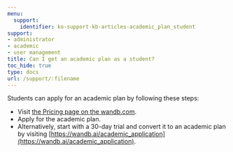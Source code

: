 ```yaml
---
menu:
  support:
    identifier: ko-support-kb-articles-academic_plan_student
support:
- administrator
- academic
- user management
title: Can I get an academic plan as a student?
toc_hide: true
type: docs
url: /support/:filename
---
```


Students can apply for an academic plan by following these steps:

- Visit [the Pricing page on the wandb.com](https://wandb.ai/site/pricing).
- Apply for the academic plan.
- Alternatively, start with a 30-day trial and convert it to an academic plan by visiting [https://wandb.ai/academic_application](https://wandb.ai/academic_application).